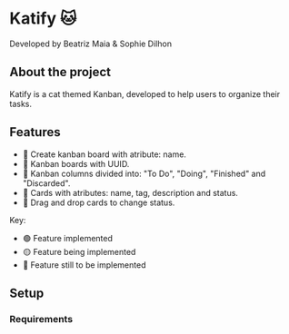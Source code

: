 # Katify 🐱
Developed by Beatriz Maia & Sophie Dilhon

## About the project
Katify is a cat themed Kanban, developed to help users to organize their tasks. 

## Features

- :large_blue_circle: Create kanban board with atribute: name.
- :large_blue_circle: Kanban boards with UUID.
- :large_blue_circle: Kanban columns divided into: "To Do", "Doing", "Finished" and "Discarded". 
- :large_blue_circle: Cards with atributes: name, tag, description and status.
- :large_blue_circle: Drag and drop cards to change status.


Key: 
- :green_circle: Feature implemented 
- :yellow_circle: Feature being implemented
- :large_blue_circle: Feature still to be implemented

## Setup

### Requirements 
<!-- Inform about npm -->
